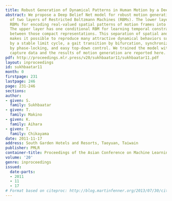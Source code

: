 ```yaml
---
title: Robust Generation of Dynamical Patterns in Human Motion by a Deep Belief Nets
abstract: We propose a Deep Belief Net model for robust motion generation, which consists
  of two layers of Restricted Boltzmann Machines (RBMs). The lower layer has multiple
  RBMs for encoding real-valued spatial patterns of motion frames into compact representations.
  The upper layer has one conditional RBM for learning temporal constraints on transitions
  between those compact representations. This separation of spatial and temporal learning
  makes it possible to reproduce many attractive dynamical behaviors such as walking
  by a stable limit cycle, a gait transition by bifurcation, synchronization of limbs
  by phase-locking, and easy top-down control. We trained the model with human motion
  capture data and the results of motion generation are reported here.
pdf: http://proceedings.mlr.press/v20/sukhbaatar11/sukhbaatar11.pdf
layout: inproceedings
id: sukhbaatar11
month: 0
firstpage: 231
lastpage: 246
page: 231-246
sections: 
author:
- given: S.
  family: Sukhbaatar
- given: T.
  family: Makino
- given: K.
  family: Aihara
- given: T.
  family: Chikayama
date: 2011-11-17
address: South Garden Hotels and Resorts, Taoyuan, Taiwain
publisher: PMLR
container-title: Proceedings of the Asian Conference on Machine Learning
volume: '20'
genre: inproceedings
issued:
  date-parts:
  - 2011
  - 11
  - 17
# Format based on citeproc: http://blog.martinfenner.org/2013/07/30/citeproc-yaml-for-bibliographies/
---
```

